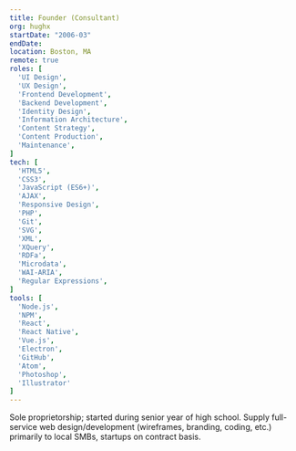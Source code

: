 ```yaml
---
title: Founder (Consultant)
org: hughx
startDate: "2006-03"
endDate:
location: Boston, MA
remote: true
roles: [
  'UI Design',
  'UX Design',
  'Frontend Development',
  'Backend Development',
  'Identity Design',
  'Information Architecture',
  'Content Strategy',
  'Content Production',
  'Maintenance',
]
tech: [
  'HTML5',
  'CSS3',
  'JavaScript (ES6+)',
  'AJAX',
  'Responsive Design',
  'PHP',
  'Git',
  'SVG',
  'XML',
  'XQuery',
  'RDFa',
  'Microdata',
  'WAI-ARIA',
  'Regular Expressions',
]
tools: [
  'Node.js',
  'NPM',
  'React',
  'React Native',
  'Vue.js',
  'Electron',
  'GitHub',
  'Atom',
  'Photoshop',
  'Illustrator'
]
---
```


Sole proprietorship; started during senior year of high school. Supply full-service web design/development (wireframes, branding, coding, etc.) primarily to local SMBs, startups on contract basis.

